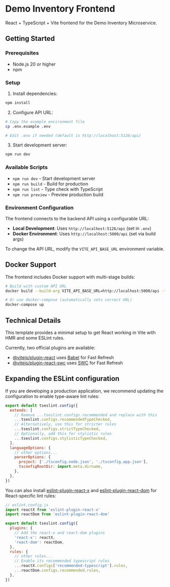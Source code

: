 # Demo Inventory Frontend

React + TypeScript + Vite frontend for the Demo Inventory Microservice.

## Getting Started

### Prerequisites
- Node.js 20 or higher
- npm

### Setup

1. Install dependencies:
```bash
npm install
```

2. Configure API URL:
```bash
# Copy the example environment file
cp .env.example .env

# Edit .env if needed (default is http://localhost:5126/api)
```

3. Start development server:
```bash
npm run dev
```

### Available Scripts

- `npm run dev` - Start development server
- `npm run build` - Build for production
- `npm run lint` - Type check with TypeScript
- `npm run preview` - Preview production build

### Environment Configuration

The frontend connects to the backend API using a configurable URL:

- **Local Development**: Uses `http://localhost:5126/api` (set in `.env`)
- **Docker Environment**: Uses `http://localhost:5000/api` (set via build args)

To change the API URL, modify the `VITE_API_BASE_URL` environment variable.

## Docker Support

The frontend includes Docker support with multi-stage builds:

```bash
# Build with custom API URL
docker build --build-arg VITE_API_BASE_URL=http://localhost:5000/api -t frontend .

# Or use docker-compose (automatically sets correct URL)
docker-compose up
```

## Technical Details

This template provides a minimal setup to get React working in Vite with HMR and some ESLint rules.

Currently, two official plugins are available:

- [@vitejs/plugin-react](https://github.com/vitejs/vite-plugin-react/blob/main/packages/plugin-react) uses [Babel](https://babeljs.io/) for Fast Refresh
- [@vitejs/plugin-react-swc](https://github.com/vitejs/vite-plugin-react/blob/main/packages/plugin-react-swc) uses [SWC](https://swc.rs/) for Fast Refresh

## Expanding the ESLint configuration

If you are developing a production application, we recommend updating the configuration to enable type-aware lint rules:

```js
export default tseslint.config({
  extends: [
    // Remove ...tseslint.configs.recommended and replace with this
    ...tseslint.configs.recommendedTypeChecked,
    // Alternatively, use this for stricter rules
    ...tseslint.configs.strictTypeChecked,
    // Optionally, add this for stylistic rules
    ...tseslint.configs.stylisticTypeChecked,
  ],
  languageOptions: {
    // other options...
    parserOptions: {
      project: ['./tsconfig.node.json', './tsconfig.app.json'],
      tsconfigRootDir: import.meta.dirname,
    },
  },
})
```

You can also install [eslint-plugin-react-x](https://github.com/Rel1cx/eslint-react/tree/main/packages/plugins/eslint-plugin-react-x) and [eslint-plugin-react-dom](https://github.com/Rel1cx/eslint-react/tree/main/packages/plugins/eslint-plugin-react-dom) for React-specific lint rules:

```js
// eslint.config.js
import reactX from 'eslint-plugin-react-x'
import reactDom from 'eslint-plugin-react-dom'

export default tseslint.config({
  plugins: {
    // Add the react-x and react-dom plugins
    'react-x': reactX,
    'react-dom': reactDom,
  },
  rules: {
    // other rules...
    // Enable its recommended typescript rules
    ...reactX.configs['recommended-typescript'].rules,
    ...reactDom.configs.recommended.rules,
  },
})
```
